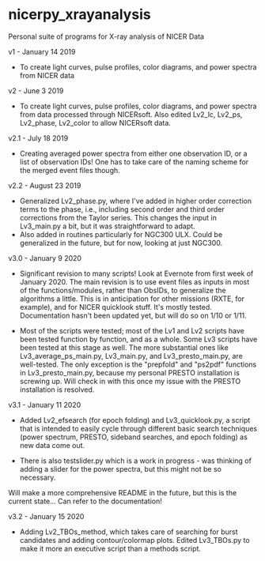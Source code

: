 # nicerpy_xrayanalysis
Personal suite of programs for X-ray analysis of NICER Data 

v1 - January 14 2019 

- To create light curves, pulse profiles, color diagrams, and power spectra from NICER data

v2 - June 3 2019 

- To create light curves, pulse profiles, color diagrams, and power spectra from data processed through NICERsoft. Also edited Lv2_lc, Lv2_ps, Lv2_phase, Lv2_color to allow NICERsoft data.

v2.1 - July 18 2019

- Creating averaged power spectra from either one observation ID, or a list of observation IDs! One has to take care of the naming scheme for the merged event files though. 

v2.2 - August 23 2019

- Generalized Lv2_phase.py, where I've added in higher order correction terms to the phase, i.e., including second order and third order corrections from the Taylor series. This changes the input in Lv3_main.py a bit, but it was straightforward to adapt.
- Also added in routines particularly for NGC300 ULX. Could be generalized in the future, but for now, looking at just NGC300.

v3.0 - January 9 2020

- Significant revision to many scripts! Look at Evernote from first week of January 2020. The main revision is to use event files as inputs in most of the functions/modules, rather than ObsIDs, to generalize the algorithms a little. This is in anticipation for other missions (RXTE, for example), and for NICER quicklook stuff. It's mostly tested. Documentation hasn't been updated yet, but will do so on 1/10 or 1/11. 

- Most of the scripts were tested; most of the Lv1 and Lv2 scripts have been tested function by function, and as a whole. Some Lv3 scripts have been tested at this stage as well. The more substantial ones like Lv3_average_ps_main.py, Lv3_main.py, and Lv3_presto_main.py, are well-tested. The only exception is the "prepfold" and "ps2pdf" functions in Lv3_presto_main.py, because my personal PRESTO installation is screwing up. Will check in with this once my issue with the PRESTO installation is resolved.

v3.1 - January 11 2020

- Added Lv2_efsearch (for epoch folding) and Lv3_quicklook.py, a script that is intended to easily cycle through different basic search techniques (power spectrum, PRESTO, sideband searches, and epoch folding) as new data come out. 

- There is also testslider.py which is a work in progress - was thinking of adding a slider for the power spectra, but this might not be so necessary.

Will make a more comprehensive README in the future, but this is the current state... Can refer to the documentation! 

v3.2 - January 15 2020

- Adding Lv2_TBOs_method, which takes care of searching for burst candidates and adding contour/colormap plots. Edited Lv3_TBOs.py to make it more an executive script than a methods script.

